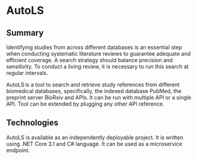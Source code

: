 # AutoLS
## Summary
Identifying studies from across different databases is an essential step when conducting systematic literature reviews to guarantee adequate and efficient coverage. A search strategy should balance precision and sensitivity. To conduct a living review, it is necessary to run this search at regular intervals.  

AutoLS is a tool to search and retrieve study references from different biomedical databases, specifically, the indexed database PubMed, the preprint server BioRxiv and APIs. It can be run with multiple API or a single API. Tool can be extended by plugging any other API reference. 

## Technologies
AutoLS is available as an independently deployable project. It is written using .NET Core 3.1 and C# language. It can be used as a microservice endpoint.
